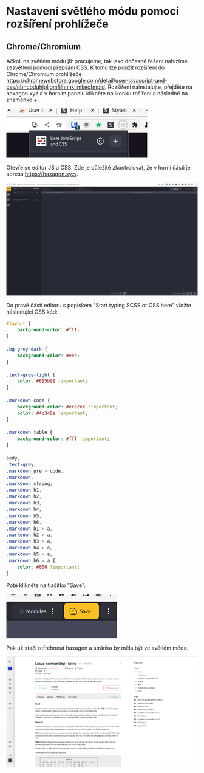 # Nastavení světlého módu pomocí rozšíření prohlížeče

## Chrome/Chromium

Ačkoli na světlém módu již pracujeme, tak jako dočasné řešení nabízíme zesvětlení pomocí přepsání CSS. K tomu lze použít rozšíření do Chrome/Chromium prohlížeče https://chromewebstore.google.com/detail/user-javascript-and-css/nbhcbdghjpllgmfilhnhkllmkecfmpld.
Rozšíření nainstalujte, přejděte na haxagon.xyz a v horním panelu klikněte na ikonku rošíření a následně na znaménko +:

![extension icon](./extension-icon.png)

Otevře se editor JS a CSS. Zde je důležité zkontrolovat, že v horní části je adresa https://haxagon.xyz/.

![extension icon](./extension-editor.png)

Do pravé části editoru s popiskem "Start typing SCSS or CSS here" vložte následující CSS kód:


```css
#layout {
    background-color: #fff;
}

.bg-grey-dark {
    background-color: #eee;
}

.text-grey-light {
    color: #615b91 !important;
}

.markdown code {
    background-color: #ececec !important;
    color: #4c348e !important;
}

.markdown table {
    background-color: #fff !important;
}

body,
.text-grey,
.markdown pre > code,
.markdown,
.markdown strong,
.markdown h1,
.markdown h2,
.markdown h3,
.markdown h4,
.markdown h5,
.markdown h6,
.markdown h1 > a,
.markdown h2 > a,
.markdown h3 > a,
.markdown h4 > a,
.markdown h5 > a,
.markdown h6 > a {
    color: #000 !important;
}
```

Poté klikněte na tlačítko "Save".

![extension icon](./extension-save.png)

Pak už stačí refrehnout haxagon a stránka by měla být ve světlém módu.


![extension icon](./white-mode.png)